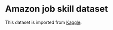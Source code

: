 # Amazon job skill dataset

This dataset is imported from [Kaggle](https://www.kaggle.com/atahmasb/amazon-job-skills).
